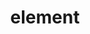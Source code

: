 ---
title: element
permalink: /element
type: Property
subclass-of: https://schema.org/Property
subclass-chain:
  - https://schema.org/Thing
class-comment: Elemental type
rangeIncludes:
  - /ElementType
---